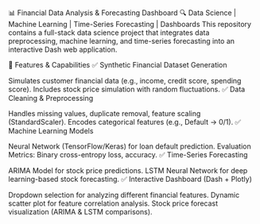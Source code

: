📊 Financial Data Analysis & Forecasting Dashboard
🔍 Data Science | Machine Learning | Time-Series Forecasting | Dashboards
This repository contains a full-stack data science project that integrates data preprocessing, machine learning, and time-series forecasting into an interactive Dash web application.

🚀 Features & Capabilities
✅ Synthetic Financial Dataset Generation

Simulates customer financial data (e.g., income, credit score, spending score).
Includes stock price simulation with random fluctuations.
✅ Data Cleaning & Preprocessing

Handles missing values, duplicate removal, feature scaling (StandardScaler).
Encodes categorical features (e.g., Default → 0/1).
✅ Machine Learning Models

Neural Network (TensorFlow/Keras) for loan default prediction.
Evaluation Metrics: Binary cross-entropy loss, accuracy.
✅ Time-Series Forecasting

ARIMA Model for stock price predictions.
LSTM Neural Network for deep learning-based stock forecasting.
✅ Interactive Dashboard (Dash + Plotly)

Dropdown selection for analyzing different financial features.
Dynamic scatter plot for feature correlation analysis.
Stock price forecast visualization (ARIMA & LSTM comparisons).
